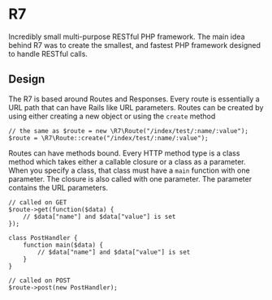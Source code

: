 # R7
Incredibly small multi-purpose RESTful PHP framework. The main idea behind R7 was to create the smallest, and fastest PHP framework
designed to handle RESTful calls.

## Design
The R7 is based around Routes and Responses. Every route is essentially a URL path that can have Rails like
URL parameters. Routes can be created by using either creating a new object or using the `create` method

    // the same as $route = new \R7\Route("/index/test/:name/:value");
    $route = \R7\Route::create("/index/test/:name/:value");

Routes can have methods bound. Every HTTP method type is a class method which takes either a callable closure or a class
as a parameter. When you specify a class, that class must have a `main` function with one parameter. The closure is also
called with one parameter. The parameter contains the URL parameters.

    // called on GET
    $route->get(function($data) {
        // $data["name"] and $data["value"] is set
    });

    class PostHandler {
        function main($data) {
            // $data["name"] and $data["value"] is set
        }
    }

    // called on POST
    $route->post(new PostHandler);

